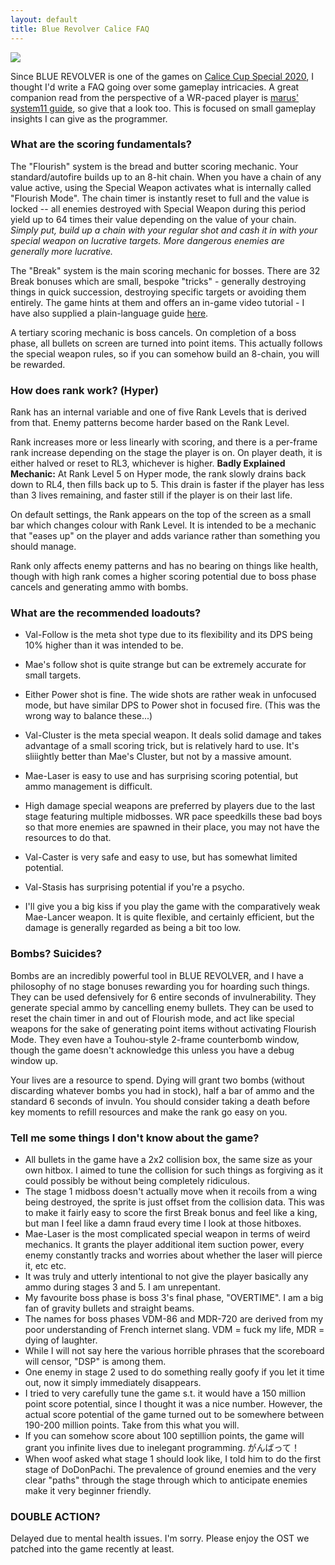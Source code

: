 ```yaml
---
layout: default
title: Blue Revolver Calice FAQ
---
```


<div class="post-image text-center">
<a href="{{ site.url }}/images/br_calice.jpg"><img src="{{ site.url }}/images/br_calice.jpg" /></a>
</div>

Since BLUE REVOLVER is one of the games on [Calice Cup Special 2020](https://calice.snowcrash.fun/tournaments/4), I thought I'd write a FAQ going over some gameplay intricacies. A great companion read from the perspective of a WR-paced player is [marus' system11 guide](https://shmups.system11.org/viewtopic.php?f=5&t=59055), so give that a look too. This is focused on small gameplay insights I can give as the programmer.

### What are the scoring fundamentals?

The "Flourish" system is the bread and butter scoring mechanic. Your standard/autofire builds up to an 8-hit chain. When you have a chain of any value active, using the Special Weapon activates what is internally called "Flourish Mode". The chain timer is instantly reset to full and the value is locked -- all enemies destroyed with Special Weapon during this period yield up to 64 times their value depending on the value of your chain. *Simply put, build up a chain with your regular shot and cash it in with your special weapon on lucrative targets. More dangerous enemies are generally more lucrative.*

The "Break" system is the main scoring mechanic for bosses. There are 32 Break bonuses which are small, bespoke "tricks" - generally destroying things in quick succession, destroying specific targets or avoiding them entirely. The game hints at them and offers an in-game video tutorial - I have also supplied a plain-language guide [here](http://bluerevolvergame.com/breakguide/).

A tertiary scoring mechanic is boss cancels. On completion of a boss phase, all bullets on screen are turned into point items. This actually follows the special weapon rules, so if you can somehow build an 8-chain, you will be rewarded. 

### How does rank work? (Hyper)

Rank has an internal variable and one of five Rank Levels that is derived from that. Enemy patterns become harder based on the Rank Level.

Rank increases more or less linearly with scoring, and there is a per-frame rank increase depending on the stage the player is on. On player death, it is either halved or reset to RL3, whichever is higher. **Badly Explained Mechanic:** At Rank Level 5 on Hyper mode, the rank slowly drains back down to RL4, then fills back up to 5. This drain is faster if the player has less than 3 lives remaining, and faster still if the player is on their last life.

On default settings, the Rank appears on the top of the screen as a small bar which changes colour with Rank Level. It is intended to be a mechanic that "eases up" on the player and adds variance rather than something you should manage.

Rank only affects enemy patterns and has no bearing on things like health, though with high rank comes a higher scoring potential due to boss phase cancels and generating ammo with bombs.

### What are the recommended loadouts?

* Val-Follow is the meta shot type due to its flexibility and its DPS being 10% higher than it was intended to be.
* Mae's follow shot is quite strange but can be extremely accurate for small targets.
* Either Power shot is fine. The wide shots are rather weak in unfocused mode, but have similar DPS to Power shot in focused fire. (This was the wrong way to balance these...)

* Val-Cluster is the meta special weapon. It deals solid damage and takes advantage of a small scoring trick, but is relatively hard to use. It's sliiightly better than Mae's Cluster, but not by a massive amount.
* Mae-Laser is easy to use and has surprising scoring potential, but ammo management is difficult.
* High damage special weapons are preferred by players due to the last stage featuring multiple midbosses. WR pace speedkills these bad boys so that more enemies are spawned in their place, you may not have the resources to do that.
* Val-Caster is very safe and easy to use, but has somewhat limited potential.
* Val-Stasis has surprising potential if you're a psycho.
* I'll give you a big kiss if you play the game with the comparatively weak Mae-Lancer weapon. It is quite flexible, and certainly efficient, but the damage is generally regarded as being a bit too low.

### Bombs? Suicides?

Bombs are an incredibly powerful tool in BLUE REVOLVER, and I have a philosophy of no stage bonuses rewarding you for hoarding such things. They can be used defensively for 6 entire seconds of invulnerability. They generate special ammo by cancelling enemy bullets. They can be used to reset the chain timer in and out of Flourish mode, and act like special weapons for the sake of generating point items without activating Flourish Mode. They even have a Touhou-style 2-frame counterbomb window, though the game doesn't acknowledge this unless you have a debug window up.

Your lives are a resource to spend. Dying will grant two bombs (without discarding whatever bombs you had in stock), half a bar of ammo and the standard 6 seconds of invuln. You should consider taking a death before key moments to refill resources and make the rank go easy on you.

### Tell me some things I don't know about the game?

* All bullets in the game have a 2x2 collision box, the same size as your own hitbox. I aimed to tune the collision for such things as forgiving as it could possibly be without being completely ridiculous.
* The stage 1 midboss doesn't actually move when it recoils from a wing being destroyed, the sprite is just offset from the collision data. This was to make it fairly easy to score the first Break bonus and feel like a king, but man I feel like a damn fraud every time I look at those hitboxes.
* Mae-Laser is the most complicated special weapon in terms of weird mechanics. It grants the player additional item suction power, every enemy constantly tracks and worries about whether the laser will pierce it, etc etc.
* It was truly and utterly intentional to not give the player basically any ammo during stages 3 and 5. I am unrepentant.
* My favourite boss phase is boss 3's final phase, "OVERTIME". I am a big fan of gravity bullets and straight beams.
* The names for boss phases VDM-86 and MDR-720 are derived from my poor understanding of French internet slang. VDM = fuck my life, MDR = dying of laughter.
* While I will not say here the various horrible phrases that the scoreboard will censor, "DSP" is among them. 
* One enemy in stage 2 used to do something really goofy if you let it time out, now it simply immediately disappears.
* I tried to very carefully tune the game s.t. it would have a 150 million point score potential, since I thought it was a nice number. However, the actual score potential of the game turned out to be somewhere between 190-200 million points. Take from this what you will.
* If you can somehow score about 100 septillion points, the game will grant you infinite lives due to inelegant programming. がんばって！
* When woof asked what stage 1 should look like, I told him to do the first stage of DoDonPachi. The prevalence of ground enemies and the very clear "paths" through the stage through which to anticipate enemies make it very beginner friendly.

### DOUBLE ACTION?

Delayed due to mental health issues. I'm sorry. Please enjoy the OST we patched into the game recently at least.